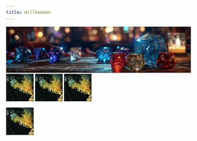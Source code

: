```yaml
---
title: Willkommen
---
```

<img src='dicendungeons01.png' alt="dice">
<a href=“content/npc“><img src='buttonnpc.png' alt="npc" width="75px" height="75px"></a>
<a href=“content/npc“><img src='buttonnpc.png' alt="npc" width="75px" height="75px"></a>
<a href=“content/npc“><img src='buttonnpc.png' alt="npc" width="75px" height="75px"></a>
<p> <a href=3-NPC/Phandalin/Gundren-Felssucher><img src='buttonnpc.png' alt="npc" width="75px" height="75px" align="middle"></a>
<p>